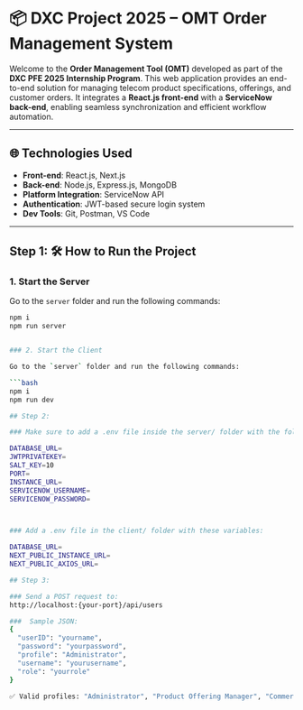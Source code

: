 # 📦 DXC Project 2025 – OMT Order Management System

Welcome to the **Order Management Tool (OMT)** developed as part of the **DXC PFE 2025 Internship Program**. This web application provides an end-to-end solution for managing telecom product specifications, offerings, and customer orders. It integrates a **React.js front-end** with a **ServiceNow back-end**, enabling seamless synchronization and efficient workflow automation.

---

## 🌐 Technologies Used

- **Front-end**: React.js, Next.js
- **Back-end**: Node.js, Express.js, MongoDB
- **Platform Integration**: ServiceNow API
- **Authentication**: JWT-based secure login system
- **Dev Tools**: Git, Postman, VS Code

---

## Step 1: 🛠 How to Run the Project

### 1. Start the Server

Go to the `server` folder and run the following commands:

```bash
npm i
npm run server


### 2. Start the Client

Go to the `server` folder and run the following commands:

```bash
npm i
npm run dev

## Step 2:

### Make sure to add a .env file inside the server/ folder with the following variables:

DATABASE_URL=
JWTPRIVATEKEY=
SALT_KEY=10
PORT=
INSTANCE_URL=
SERVICENOW_USERNAME=
SERVICENOW_PASSWORD=



### Add a .env file in the client/ folder with these variables:

DATABASE_URL=
NEXT_PUBLIC_INSTANCE_URL= 
NEXT_PUBLIC_AXIOS_URL=

## Step 3:

### Send a POST request to:
http://localhost:{your-port}/api/users

###  Sample JSON:
{
  "userID": "yourname",
  "password": "yourpassword",
  "profile": "Administrator",
  "username": "yourusername",
  "role": "yourrole"
}

✅ Valid profiles: "Administrator", "Product Offering Manager", "Commercial Agent"








